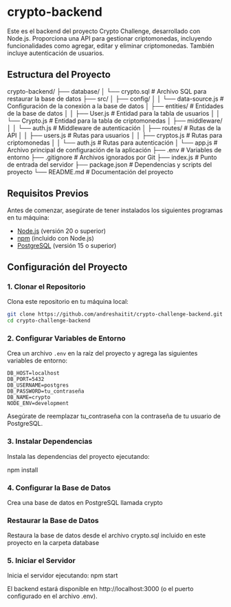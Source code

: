 # crypto-backend

Este es el backend del proyecto Crypto Challenge, desarrollado con Node.js. Proporciona una API para gestionar criptomonedas, incluyendo funcionalidades como agregar, editar y eliminar criptomonedas. También incluye autenticación de usuarios.

## Estructura del Proyecto

crypto-backend/
├── database/
│   └── crypto.sql       # Archivo SQL para restaurar la base de datos
├── src/
│   ├── config/
│   │   └── data-source.js # Configuración de la conexión a la base de datos
│   ├── entities/        # Entidades de la base de datos
│   │   ├── User.js       # Entidad para la tabla de usuarios
│   │   └── Crypto.js     # Entidad para la tabla de criptomonedas
│   ├── middleware/
│   │   └── auth.js       # Middleware de autenticación
│   ├── routes/          # Rutas de la API
│   │   ├── users.js      # Rutas para usuarios
│   │   ├── cryptos.js    # Rutas para criptomonedas
│   │   └── auth.js       # Rutas para autenticación
│   └── app.js           # Archivo principal de configuración de la aplicación
├── .env                 # Variables de entorno
├── .gitignore           # Archivos ignorados por Git
├── index.js             # Punto de entrada del servidor
├── package.json         # Dependencias y scripts del proyecto
└── README.md            # Documentación del proyecto

## Requisitos Previos

Antes de comenzar, asegúrate de tener instalados los siguientes programas en tu máquina:

- [Node.js](https://nodejs.org/) (versión 20 o superior)
- [npm](https://www.npmjs.com/) (incluido con Node.js)
- [PostgreSQL](https://www.postgresql.org/) (versión 15 o superior)

## Configuración del Proyecto

### 1. Clonar el Repositorio

Clona este repositorio en tu máquina local:

```bash
git clone https://github.com/andreshaitit/crypto-challenge-backend.git
cd crypto-challenge-backend
```

### 2. Configurar Variables de Entorno

Crea un archivo `.env` en la raíz del proyecto y agrega las siguientes variables de entorno:

```env
DB_HOST=localhost
DB_PORT=5432
DB_USERNAME=postgres
DB_PASSWORD=tu_contraseña
DB_NAME=crypto
NODE_ENV=development
```

Asegúrate de reemplazar tu_contraseña con la contraseña de tu usuario de PostgreSQL.


### 3. Instalar Dependencias

Instala las dependencias del proyecto ejecutando:

npm install


### 4. Configurar la Base de Datos

Crea una base de datos en PostgreSQL llamada crypto 

### Restaurar la Base de Datos

Restaura la base de datos desde el archivo crypto.sql incluido en este proyecto en la carpeta database

### 5. Iniciar el Servidor

Inicia el servidor ejecutando:
npm start

El backend estará disponible en http://localhost:3000 (o el puerto configurado en el archivo .env).